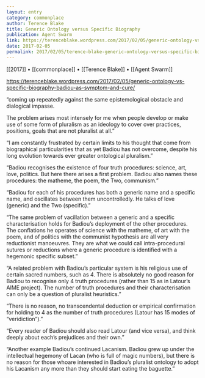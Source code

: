 ```yaml
---
layout: entry
category: commonplace
author: Terence Blake
title: Generic Ontology versus Specific Biography
publication: Agent Swarm
link: https://terenceblake.wordpress.com/2017/02/05/generic-ontology-vs-specific-biography-badiou-as-symptom-and-cure/
date: 2017-02-05
permalink: 2017/02/05/terence-blake-generic-ontology-versus-specific-biography
---
```


[[2017]] • [[commonplace]] • [[Terence Blake]] • [[Agent Swarm]] 

https://terenceblake.wordpress.com/2017/02/05/generic-ontology-vs-specific-biography-badiou-as-symptom-and-cure/

“coming up repeatedly against the same epistemological obstacle and dialogical impasse.

The problem arises most intensely for me when people develop or make use of some form of pluralism as an ideology to cover over practices, positions, goals that are not pluralist at all.”

“I am constantly frustrated by certain limits to his thought that come from biographical particularities that as yet Badiou has not overcome, despite his long evolution towards ever greater ontological pluralism.”

“Badiou recognises the existence of four truth procedures: science, art, love, politics. But here there arises a first problem. Badiou also names these procedures: the matheme, the poem, the Two, communism.”

“Badiou for each of his procedures has both a generic name and a specific name, and oscillates between them uncontrolledly. He talks of love (generic) and the Two (specific).”

“The same problem of vacillation between a generic and a specific characterisation holds for Badiou’s deployment of the other procedures. The conflations he operates of science with the matheme, of art with the poem, and of politics with the communist hypothesis are all very reductionist manoeuvres. They are what we could call intra-procedural sutures or reductions where a generic procedure is identified with a hegemonic specific subset.”

“A related problem with Badiou’s particular system is his religious use of certain sacred numbers, such as 4. There is absolutely no good reason for Badiou to recognise only 4 truth procedures (rather than 15 as in Latour’s AIME project). The number of truth procedures and their characterisation can only be a question of pluralist heuristics.”

“There is no reason, no transcendental deduction or empirical confirmation for holding to 4 as the number of truth procedures (Latour has 15 modes of “veridiction”).”

“Every reader of Badiou should also read Latour (and vice versa), and think deeply about each’s prejudices and their own.”

“Another example Badiou’s continued Lacanism. Badiou grew up under the intellectual hegemony of Lacan (who is full of magic numbers), but there is no reason for those whoare interested in Badiou’s pluralist ontology to adopt his Lacanism any more than they should start eating the baguette.”


